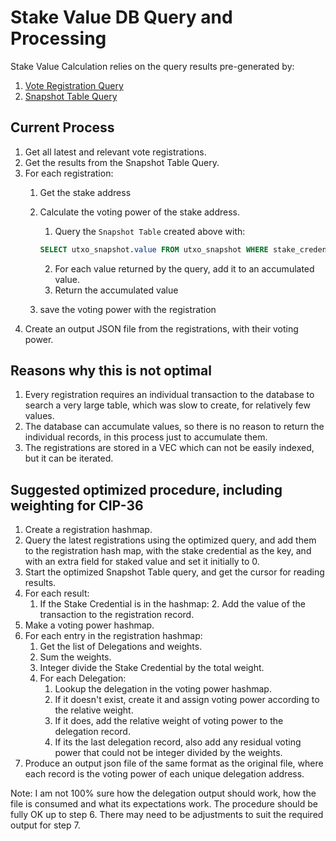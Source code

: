 # Stake Value DB Query and Processing

Stake Value Calculation relies on the query results pre-generated by:

1. [Vote Registration Query](vote_registration_query.md)
2. [Snapshot Table Query](snapshot_table_query.md)

## Current Process

1. Get all latest and relevant vote registrations.
2. Get the results from the Snapshot Table Query.
3. For each registration:
   1. Get the stake address
   2. Calculate the voting power of the stake address.
      1. Query the `Snapshot Table` created above with:

        ```sql
        SELECT utxo_snapshot.value FROM utxo_snapshot WHERE stake_credential = registration_stake_credential
        ```

      2. For each value returned by the query, add it to an accumulated value.
      3. Return the accumulated value
   3. save the voting power with the registration
4. Create an output JSON file from the registrations, with their voting power.

## Reasons why this is not optimal

1. Every registration requires an individual transaction to the database to
   search a very large table, which was slow to create, for relatively few
   values.
2. The database can accumulate values, so there is no reason to return the
   individual records, in this process just to accumulate them.
3. The registrations are stored in a VEC which can not be easily indexed, but it
   can be iterated.

## Suggested optimized procedure, including weighting for CIP-36

1. Create a registration hashmap.
2. Query the latest registrations using the optimized query, and add them to the
   registration hash map, with the stake credential as the key, and with an
   extra field for staked value and set it initially to 0.
3. Start the optimized Snapshot Table query, and get the cursor for reading results.
4. For each result:
   1. If the Stake Credential is in the hashmap:
      2. Add the value of the transaction to the registration record.
5. Make a voting power hashmap.
6. For each entry in the registration hashmap:
   1. Get the list of Delegations and weights.
   2. Sum the weights.
   3. Integer divide the Stake Credential by the total weight.
   4. For each Delegation:
      1. Lookup the delegation in the voting power hashmap.
      2. If it doesn't exist, create it and assign voting power according to the
         relative weight.
      3. If it does, add the relative weight of voting power to the delegation record.
      4. If its the last delegation record, also add any residual voting power
         that could not be integer divided by the weights.
7. Produce an output json file of the same format as the original file, where
   each record is the voting power of each unique delegation address.

Note: I am not 100% sure how the delegation output should work, how the file is
consumed and what its expectations work. The procedure should be fully OK up to
step 6. There may need to be adjustments to suit the required output for step 7.
